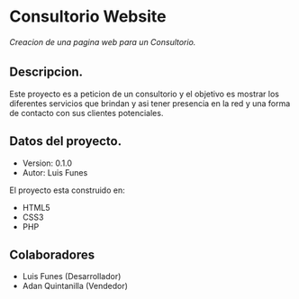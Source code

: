 # Consultorio Website
###### Creacion de una pagina web para un Consultorio.

## Descripcion.
Este proyecto es a peticion de un consultorio y el objetivo es mostrar los diferentes servicios que brindan y asi tener presencia en la red y una forma de contacto con sus clientes potenciales.

## Datos del proyecto.
- Version: 0.1.0
- Autor: Luis Funes


El proyecto esta construido en:
- HTML5
- CSS3
- PHP


## Colaboradores
- Luis Funes (Desarrollador)
- Adan Quintanilla (Vendedor)